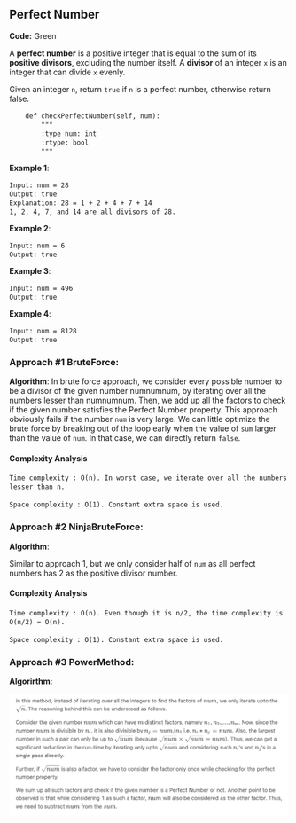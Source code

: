 ## Perfect Number

**Code:** Green

A __perfect number__ is a positive integer that is equal to the sum of its __positive divisors__, excluding the number itself. A __divisor__ of an integer ```x``` is an integer that can divide ```x``` evenly.

Given an integer ```n```, return ```true``` if ```n``` is a perfect number, otherwise return false.

```{python}
    def checkPerfectNumber(self, num):
        """
        :type num: int
        :rtype: bool
        """
```

__Example 1__:
```
Input: num = 28
Output: true
Explanation: 28 = 1 + 2 + 4 + 7 + 14
1, 2, 4, 7, and 14 are all divisors of 28.
```

__Example 2__: 
```
Input: num = 6
Output: true
```

__Example 3__:
```
Input: num = 496
Output: true
```
__Example 4__:
```
Input: num = 8128
Output: true
```

### Approach #1 BruteForce:

__Algorithm__:
In brute force approach, we consider every possible number to be a divisor of the given number numnumnum, by iterating over all the numbers lesser than numnumnum. Then, we add up all the factors to check if the given number satisfies the Perfect Number property. This approach obviously fails if the number ```num``` is very large. We can little optimize the brute force by breaking out of the loop early when the value of ```sum``` larger than the value of ```num```. In that case, we can directly return ```false```.

#### Complexity Analysis

    Time complexity : O(n). In worst case, we iterate over all the numbers lesser than n.

    Space complexity : O(1). Constant extra space is used.
    
### Approach #2 NinjaBruteForce:

__Algorithm__:

Similar to approach 1, but we only consider half of ```num``` as all perfect numbers has 2 as the positive divisor number.

#### Complexity Analysis

    Time complexity : O(n). Even though it is n/2, the time complexity is O(n/2) = O(n).

    Space complexity : O(1). Constant extra space is used.
    
### Approach #3 PowerMethod:

__Algorirthm__:

![Alt text](power.png?raw=true "main")

